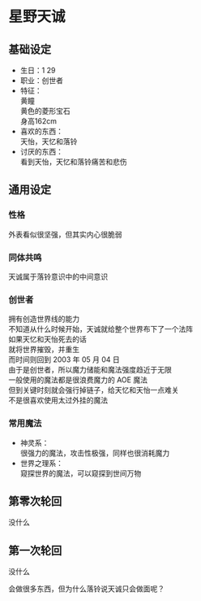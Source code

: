 # 星野天诚

## 基础设定

* 生日：1 29
* 职业：创世者
* 特征：  
  黄瞳  
  黄色的菱形宝石  
  身高162cm  
* 喜欢的东西：  
  天怡，天忆和落铃  
* 讨厌的东西：  
  看到天怡，天忆和落铃痛苦和悲伤  

## 通用设定

### 性格

外表看似很坚强，但其实内心很脆弱  

### 同体共鸣

天诚属于落铃意识中的中间意识  

### 创世者

拥有创造世界线的能力  
不知道从什么时候开始，天诚就给整个世界布下了一个法阵  
如果天忆和天怡死去的话  
就将世界摧毁，并重生  
而时间则回到 2003 年 05 月 04 日  
由于是创世者，所以魔力储能和魔法强度趋近于无限  
一般使用的魔法都是很浪费魔力的 AOE 魔法  
但到关键时刻就会强行掉链子，给天忆和天怡一点难关  
不是很喜欢使用太过外挂的魔法  

### 常用魔法

* 神灵系：  
  很强力的魔法，攻击性极强，同样也很消耗魔力  
* 世界之理系：  
  窥探世界的魔法，可以窥探到世间万物  

## 第零次轮回

没什么  

## 第一次轮回

没什么

会做很多东西，但为什么落铃说天诚只会做面呢？
